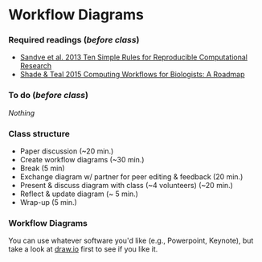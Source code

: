 # Workflow Diagrams

### Required readings (_before class_)
- [Sandve et al. 2013 Ten Simple Rules for Reproducible Computational Research](../../readings/pdfs/Sandve2013.pdf)
- [Shade & Teal 2015 Computing Workflows for Biologists: A Roadmap](../../readings/pdfs/Shade2015.pdf)

### To do (_before class_)
_Nothing_

### Class structure
- Paper discussion (~20 min.)
- Create workflow diagrams (~30 min.)
- Break (5 min)
- Exchange diagram w/ partner for peer editing & feedback (20 min.)
- Present & discuss diagram with class (~4 volunteers) (~20 min.)
- Reflect & update diagram (~ 5 min.)
- Wrap-up (5 min.)

### Workflow Diagrams
You can use whatever software you'd like (e.g., Powerpoint, Keynote), but take a look at [draw.io](https://app.diagrams.net) first to see if you like it.
